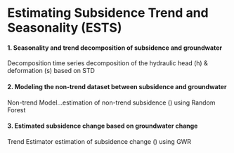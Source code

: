 # Estimating Subsidence Trend and Seasonality (ESTS)


#### 1. Seasonality and trend decomposition of subsidence and groundwater

Decomposition time series decomposition of the hydraulic head (h) & deformation (s) based on STD


#### 2. Modeling the non-trend dataset between subsidence and groundwater

Non-trend Model…estimation of non-trend subsidence () using Random Forest 

#### 3. Estimated subsidence change based on groundwater change

Trend Estimator estimation of subsidence change () using GWR
